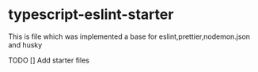 # typescript-eslint-starter
This is file which was implemented a base for eslint,prettier,nodemon.json and husky  


TODO
[] Add starter files
